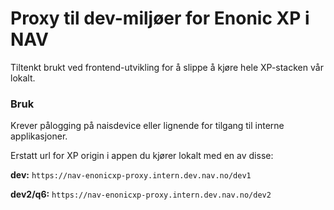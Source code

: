 # Proxy til dev-miljøer for Enonic XP i NAV

Tiltenkt brukt ved frontend-utvikling for å slippe å kjøre hele XP-stacken vår lokalt.  

### Bruk

Krever pålogging på naisdevice eller lignende for tilgang til interne applikasjoner.

Erstatt url for XP origin i appen du kjører lokalt med en av disse:

**dev:** `https://nav-enonicxp-proxy.intern.dev.nav.no/dev1`

**dev2/q6:** `https://nav-enonicxp-proxy.intern.dev.nav.no/dev2`

